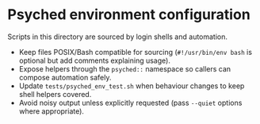 # Psyched environment configuration

Scripts in this directory are sourced by login shells and automation.

- Keep files POSIX/Bash compatible for sourcing (`#!/usr/bin/env bash` is optional but add comments explaining usage).
- Expose helpers through the `psyched::` namespace so callers can compose automation safely.
- Update `tests/psyched_env_test.sh` when behaviour changes to keep shell helpers covered.
- Avoid noisy output unless explicitly requested (pass `--quiet` options where appropriate).
